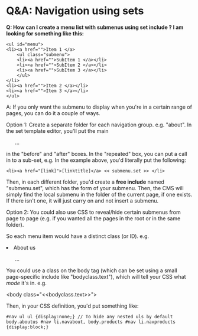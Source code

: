 # Q&A: Navigation using sets #

**Q: How can I create a menu list with submenus using set include ?
I am looking for something like this:**
```
<ul id="menu">
<li><a href="">Item 1 </a>
    <ul class="submenu">
    <li><a href="">SubItem 1 </a></li>
    <li><a href="">SubItem 2 </a></li>
    <li><a href="">SubItem 3 </a></li>
    </ul>
</li>
<li><a href="">Item 2 </a></li>
<li><a href="">Item 3 </a></li>
</ul>
```
A: If you only want the submenu to display when you're in a certain range of pages, you can do it a couple of ways.

Option 1: Create a separate folder for each navigation group. e.g. "about". In the set template editor, you'll put the main <ul> ... </ul> in the "before" and "after" boxes. In the "repeated" box, you can put a call in to a sub-set, e.g. In the example above, you'd literally put the following:
```
<li><a href="[link]">[linktitle]</a> << submenu.set >> </li>
```
Then, in each different folder, you'd create a **free include** named "submenu.set", which has the form of your submenu. Then, the CMS will simply find the local submenu in the folder of the current page, if one exists. If there isn't one, it will just carry on and not insert a submenu.

Option 2: You could also use CSS to reveal/hide certain submenus from page to page (e.g. if you wanted all the pages in the root or in the same folder).

So each menu item would have a distinct class (or ID). e.g. <li>About us</li><ul>...</ul>

You could use a class on the body tag (which can be set using a small page-specific include like "bodyclass.text"), which will tell your CSS what _mode_ it's in. e.g. 

&lt;body class="&lt;&lt;bodyclass.text&gt;&gt;"&gt;



Then, in your CSS definition, you'd put something like:
```
#nav ul ul {display:none;} // To hide any nested uls by default
body.aboutus #nav li.navabout, body.products #nav li.navproducts {display:block;}
```